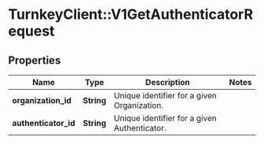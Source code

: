 # TurnkeyClient::V1GetAuthenticatorRequest

## Properties
Name | Type | Description | Notes
------------ | ------------- | ------------- | -------------
**organization_id** | **String** | Unique identifier for a given Organization. | 
**authenticator_id** | **String** | Unique identifier for a given Authenticator. | 

